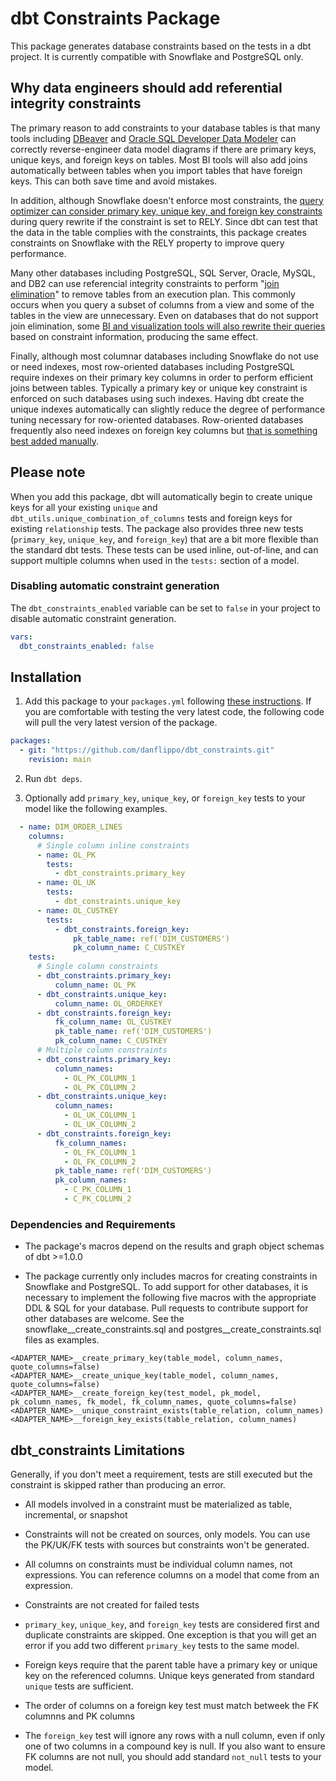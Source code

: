 # dbt Constraints Package

This package generates database constraints based on the tests in a dbt project. It is currently compatible with Snowflake and PostgreSQL only. 

## Why data engineers should add referential integrity constraints

The primary reason to add constraints to your database tables is that many tools including [DBeaver](https://dbeaver.io) and [Oracle SQL Developer Data Modeler](https://community.snowflake.com/s/article/How-To-Customizing-Oracle-SQL-Developer-Data-Modeler-SDDM-to-Support-Snowflake-Variant) can correctly reverse-engineer data model diagrams if there are primary keys, unique keys, and foreign keys on tables. Most BI tools will also add joins automatically between tables when you import tables that have foreign keys. This can both save time and avoid mistakes.

In addition, although Snowflake doesn't enforce most constraints, the [query optimizer can consider primary key, unique key, and foreign key constraints](https://docs.snowflake.com/en/sql-reference/constraints-properties.html?#extended-constraint-properties) during query rewrite if the constraint is set to RELY. Since dbt can test that the data in the table complies with the constraints, this package creates constraints on Snowflake with the RELY property to improve query performance. 

Many other databases including PostgreSQL, SQL Server, Oracle, MySQL, and DB2 can use referencial integrity constraints to perform "[join elimination](https://blog.jooq.org/join-elimination-an-essential-optimiser-feature-for-advanced-sql-usage/)" to remove tables from an execution plan. This commonly occurs when you query a subset of columns from a view and some of the tables in the view are unnecessary. Even on databases that do not support join elimination, some [BI and visualization tools will also rewrite their queries](https://docs.snowflake.com/en/user-guide/table-considerations.html#referential-integrity-constraints) based on constraint information, producing the same effect.

Finally, although most columnar databases including Snowflake do not use or need indexes, most row-oriented databases including PostgreSQL require indexes on their primary key columns in order to perform efficient joins between tables. Typically a primary key or unique key constraint is enforced on such databases using such indexes. Having dbt create the unique indexes automatically can slightly reduce the degree of performance tuning necessary for row-oriented databases. Row-oriented databases frequently also need indexes on foreign key columns but [that is something best added manually](https://docs.getdbt.com/reference/resource-configs/postgres-configs#indexes).

## Please note

When you add this package, dbt will automatically begin to create unique keys for all your existing `unique` and `dbt_utils.unique_combination_of_columns` tests and foreign keys for existing `relationship` tests. The package also provides three new tests (`primary_key`, `unique_key`, and `foreign_key`) that are a bit more flexible than the standard dbt tests. These tests can be used inline, out-of-line, and can support multiple columns when used in the `tests:` section of a model.

### Disabling automatic constraint generation

The `dbt_constraints_enabled` variable can be set to `false` in your project to disable automatic constraint generation.

```yml
vars:
  dbt_constraints_enabled: false
```

## Installation

1. Add this package to your `packages.yml` following [these instructions](https://docs.getdbt.com/docs/building-a-dbt-project/package-management/). If you are comfortable with testing the very latest code, the following code will pull the very latest version of the package.
```yml
packages:
  - git: "https://github.com/danflippo/dbt_constraints.git"
    revision: main
```

2. Run `dbt deps`.

3. Optionally add `primary_key`, `unique_key`, or `foreign_key` tests to your model like the following examples.
```yml
  - name: DIM_ORDER_LINES
    columns:
      # Single column inline constraints
      - name: OL_PK
        tests:
          - dbt_constraints.primary_key
      - name: OL_UK
        tests:
          - dbt_constraints.unique_key
      - name: OL_CUSTKEY
        tests:
          - dbt_constraints.foreign_key:
              pk_table_name: ref('DIM_CUSTOMERS')
              pk_column_name: C_CUSTKEY
    tests:
      # Single column constraints
      - dbt_constraints.primary_key:
          column_name: OL_PK
      - dbt_constraints.unique_key:
          column_name: OL_ORDERKEY
      - dbt_constraints.foreign_key:
          fk_column_name: OL_CUSTKEY
          pk_table_name: ref('DIM_CUSTOMERS')
          pk_column_name: C_CUSTKEY
      # Multiple column constraints
      - dbt_constraints.primary_key:
          column_names:
            - OL_PK_COLUMN_1
            - OL_PK_COLUMN_2
      - dbt_constraints.unique_key:
          column_names:
            - OL_UK_COLUMN_1
            - OL_UK_COLUMN_2
      - dbt_constraints.foreign_key:
          fk_column_names:
            - OL_FK_COLUMN_1
            - OL_FK_COLUMN_2
          pk_table_name: ref('DIM_CUSTOMERS')
          pk_column_names:
            - C_PK_COLUMN_1
            - C_PK_COLUMN_2
```

### Dependencies and Requirements

* The package's macros depend on the results and graph object schemas of dbt >=1.0.0

* The package currently only includes macros for creating constraints in Snowflake and PostgreSQL. To add support for other databases, it is necessary to implement the following five macros with the appropriate DDL & SQL for your database. Pull requests to contribute support for other databases are welcome. See the snowflake__create_constraints.sql and postgres__create_constraints.sql files as examples.

```
<ADAPTER_NAME>__create_primary_key(table_model, column_names, quote_columns=false)
<ADAPTER_NAME>__create_unique_key(table_model, column_names, quote_columns=false) 
<ADAPTER_NAME>__create_foreign_key(test_model, pk_model, pk_column_names, fk_model, fk_column_names, quote_columns=false) 
<ADAPTER_NAME>__unique_constraint_exists(table_relation, column_names) 
<ADAPTER_NAME>__foreign_key_exists(table_relation, column_names) 
```

## dbt_constraints Limitations

Generally, if you don't meet a requirement, tests are still executed but the constraint is skipped rather than producing an error.

- All models involved in a constraint must be materialized as table, incremental, or snapshot

- Constraints will not be created on sources, only models. You can use the PK/UK/FK tests with sources but constraints won't be generated.

- All columns on constraints must be individual column names, not expressions. You can reference columns on a model that come from an expression.

- Constraints are not created for failed tests

- `primary_key`, `unique_key`, and `foreign_key` tests are considered first and duplicate constraints are skipped. One exception is that you will get an error if you add two different `primary_key` tests to the same model.

- Foreign keys require that the parent table have a primary key or unique key on the referenced columns. Unique keys generated from standard `unique` tests are sufficient.

- The order of columns on a foreign key test must match betweek the FK columnns and PK columns

- The `foreign_key` test will ignore any rows with a null column, even if only one of two columns in a compound key is null. If you also want to ensure FK columns are not null, you should add standard `not_null` tests to your model.
